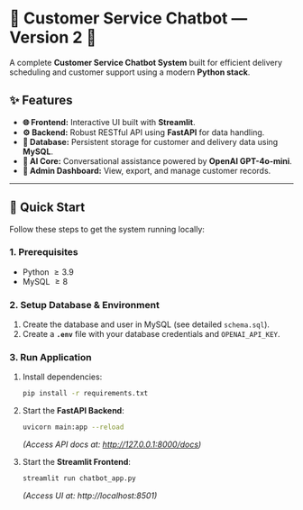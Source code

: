 # 🧠 Customer Service Chatbot — Version 2 🤖

A complete **Customer Service Chatbot System** built for efficient delivery scheduling and customer support using a modern **Python stack**.

## ✨ Features

* **🌐 Frontend:** Interactive UI built with **Streamlit**.
* **⚙️ Backend:** Robust RESTful API using **FastAPI** for data handling.
* **💾 Database:** Persistent storage for customer and delivery data using **MySQL**.
* **🧠 AI Core:** Conversational assistance powered by **OpenAI GPT-4o-mini**.
* **🔐 Admin Dashboard:** View, export, and manage customer records.

---

## 🚀 Quick Start

Follow these steps to get the system running locally:

### 1. Prerequisites

* Python $\ge 3.9$
* MySQL $\ge 8$

### 2. Setup Database & Environment

1.  Create the database and user in MySQL (see detailed `schema.sql`).
2.  Create a **`.env`** file with your database credentials and `OPENAI_API_KEY`.

### 3. Run Application

1.  Install dependencies:
    ```bash
    pip install -r requirements.txt
    ```
2.  Start the **FastAPI Backend**:
    ```bash
    uvicorn main:app --reload
    ```
    *(Access API docs at: http://127.0.0.1:8000/docs)*

3.  Start the **Streamlit Frontend**:
    ```bash
    streamlit run chatbot_app.py
    ```
    *(Access UI at: http://localhost:8501)*
